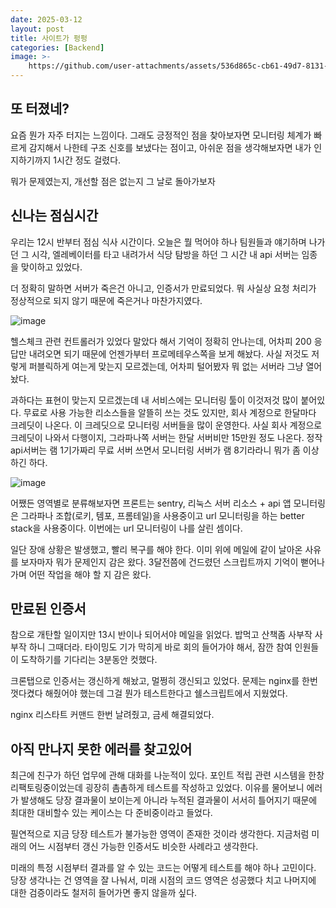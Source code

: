 ```yaml
---
date: 2025-03-12
layout: post
title: 사이트가 펑펑
categories: [Backend]
image: >-
    https://github.com/user-attachments/assets/536d865c-cb61-49d7-8131-074b0c59fc6f
---
```


## 또 터졌네?

요즘 뭔가 자주 터지는 느낌이다. 
그래도 긍정적인 점을 찾아보자면 모니터링 체계가 빠르게 감지해서 나한테 구조 신호를 보냈다는 점이고,
아쉬운 점을 생각해보자면 내가 인지하기까지 1시간 정도 걸렸다.

뭐가 문제였는지, 개선할 점은 없는지 그 날로 돌아가보자

## 신나는 점심시간

우리는 12시 반부터 점심 식사 시간이다.
오늘은 뭘 먹어야 하나 팀원들과 얘기하며 나가던 그 시각, 엘레베이터를 타고 내려가서 식당 탐방을 하던 그 시간 내 api 서버는 임종을 맞이하고 있었다.

더 정확히 말하면 서버가 죽은건 아니고, 인증서가 만료되었다. 
뭐 사실상 요청 처리가 정상적으로 되지 않기 때문에 죽은거나 마찬가지였다.

![image](https://github.com/user-attachments/assets/100632ef-45e7-4e9c-9c0b-2e247a89b0e7)

헬스체크 관련 컨트롤러가 있었다 말았다 해서 기억이 정확히 안나는데, 어차피 200 응답만 내려오면 되기 때문에 
언젠가부터 프로메테우스쪽을 보게 해놨다. 사실 저것도 저렇게 퍼블릭하게 여는게 맞는지 모르겠는데, 어차피 털어봤자 뭐 없는 서버라 그냥 열어놨다.

과하다는 표현이 맞는지 모르겠는데 내 서비스에는 모니터링 툴이 이것저것 많이 붙어있다.
무료로 사용 가능한 리소스들을 알뜰히 쓰는 것도 있지만, 회사 계정으로 한달마다 크레딧이 나온다. 
이 크레딧으로 모니터링 서버들을 많이 운영한다. 사실 회사 계정으로 크레딧이 나와서 다행이지, 그라파나쪽 서버는 한달 서버비만 15만원 정도 나온다.
정작 api서버는 램 1기가짜리 무료 서버 쓰면서 모니터링 서버가 램 8기라라니 뭐가 좀 이상하긴 하다.

![image](https://github.com/user-attachments/assets/9f3b836d-132c-4b77-a93e-6b8e0655d038)

어쨌든 영역별로 분류해보자면 프론트는 sentry, 리눅스 서버 리소스 + api 앱 모니터링은 그라파나 조합(로키, 템포, 프롬테일)을 사용중이고 url 모니터링을 하는 better stack을 사용중이다.
이번에는 url 모니터링이 나를 살린 셈이다.

일단 장애 상황은 발생했고, 빨리 복구를 해야 한다. 
이미 위에 메일에 같이 날아온 사유를 보자마자 뭐가 문제인지 감은 왔다. 
3달전쯤에 건드렸던 스크립트까지 기억이 뻗어나가며 어떤 작업을 해야 할 지 감은 왔다.

## 만료된 인증서

참으로 개탄할 일이지만 13시 반이나 되어서야 메일을 읽었다. 밥먹고 산책좀 사부작 사부작 하니 그때더라.
타이밍도 기가 막히게 바로 회의 들어가야 해서, 잠깐 참여 인원들이 도착하기를 기다리는 3분동안 컷했다.

크론탭으로 인증서는 갱신하게 해놨고, 멀쩡히 갱신되고 있었다. 문제는 nginx를 한번 껏다켰다 해줬어야 했는데 그걸 뭔가 테스트한다고 쉘스크립트에서 지웠었다.

nginx 리스타트 커맨드 한번 날려줬고, 금세 해결되었다.

## 아직 만나지 못한 에러를 찾고있어

최근에 친구가 하던 업무에 관해 대화를 나눈적이 있다. 포인트 적립 관련 시스템을 한창 리팩토링중이었는데 굉장히 촘촘하게 테스트를 작성하고 있었다. 이유를 물어보니 에러가 발생해도 당장 결과물이 보이는게 아니라 누적된 결과물이 서서히 틀어지기 때문에 최대한 대비할수 있는 케이스는 다 준비중이라고 들었다.

필연적으로 지금 당장 테스트가 불가능한 영역이 존재한 것이라 생각한다. 지금처럼 미래의 어느 시점부터 갱신 가능한 인증서도 비슷한 사례라고 생각한다.

미래의 특정 시점부터 결과를 알 수 있는 코드는 어떻게 테스트를 해야 하나 고민이다. 당장 생각나는 건 영역을 잘 나눠서, 미래 시점의 코드 영역은 성공했다 치고 나머지에 대한 검증이라도 철저히 들어가면 좋지 않을까 싶다.
